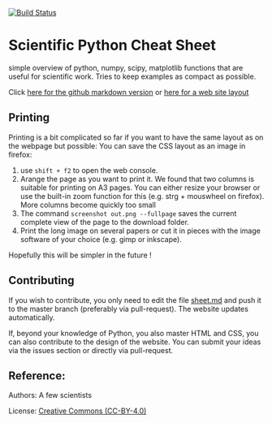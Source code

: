 [![Build Status](https://travis-ci.org/IPGP/scientific_python_cheat_sheet.svg?branch=master)](https://travis-ci.org/IPGP/scientific_python_cheat_sheet)

# Scientific Python Cheat Sheet
simple overview of python, numpy, scipy, matplotlib functions that are useful
for scientific work. Tries to keep examples as compact as possible.

Click [here for the github markdown version](sheet.md) or [here for a web site layout](https://ipgp.github.io/scientific_python_cheat_sheet)

## Printing
Printing is a bit complicated so far if you want to have the same layout as on the webpage but possible: You can save the CSS layout as an image in firefox: 

1. use `shift + f2` to open the web console. 
2. Arange the page as you want to print it. We found that two columns is suitable for printing on A3 pages. You can either resize your browser or use the built-in zoom function for this (e.g. strg + mouswheel on firefox). More columns become quickly too small
3. The command `screenshot out.png --fullpage` saves the current complete view of the page to the download folder.
4. Print the long image on several papers or cut it in pieces with the image software of your choice (e.g. gimp or inkscape). 

Hopefully this will be simpler in the future !

## Contributing
If you wish to contribute, you only need to edit the file [sheet.md](sheet.md) and push it to the master branch (preferably via pull-request). The website updates automatically. 

If, beyond your knowledge of Python, you also master HTML and CSS, you can also contribute to the design of the website. You can submit your ideas via the issues section or directly via pull-request.

## Reference:
Authors: A few scientists

License: [Creative Commons (CC-BY-4.0)](LICENSE)

